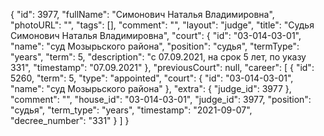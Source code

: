 {
    "id": 3977,
    "fullName": "Симонович Наталья Владимировна",
    "photoURL": "",
    "tags": [],
    "comment": "",
    "layout": "judge",
    "title": "Судья Симонович Наталья Владимировна",
    "court": {
        "id": "03-014-03-01",
        "name": "суд Мозырьского района",
        "position": "судья",
        "termType": "years",
        "term": 5,
        "description": "c 07.09.2021, на срок 5 лет, по указу 331",
        "timestamp": "07.09.2021"
    },
    "previousCourt": null,
    "career": [
        {
            "id": 5260,
            "term": 5,
            "type": "appointed",
            "court": {
                "id": "03-014-03-01",
                "name": "суд Мозырьского района"
            },
            "extra": {
                "judge_id": 3977
            },
            "comment": "",
            "house_id": "03-014-03-01",
            "judge_id": 3977,
            "position": "судья",
            "term_type": "years",
            "timestamp": "2021-09-07",
            "decree_number": "331"
        }
    ]
}